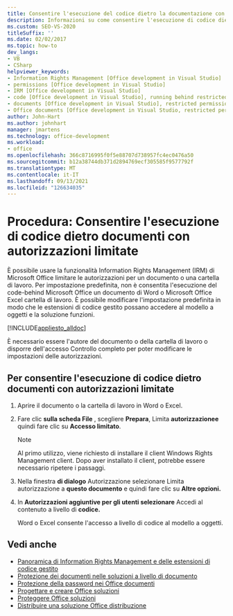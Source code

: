 ```yaml
---
title: Consentire l'esecuzione del codice dietro la documentazione con autorizzazioni limitate
description: Informazioni su come consentire l'esecuzione di codice dietro documenti con autorizzazioni limitate usando Office di sviluppo in Visual Studio.
ms.custom: SEO-VS-2020
titleSuffix: ''
ms.date: 02/02/2017
ms.topic: how-to
dev_langs:
- VB
- CSharp
helpviewer_keywords:
- Information Rights Management [Office development in Visual Studio]
- permissions [Office development in Visual Studio]
- IRM [Office development in Visual Studio]
- code [Office development in Visual Studio], running behind restricted documents
- documents [Office development in Visual Studio], restricted permissions
- Office documents [Office development in Visual Studio, restricted permissions
author: John-Hart
ms.author: johnhart
manager: jmartens
ms.technology: office-development
ms.workload:
- office
ms.openlocfilehash: 366c8716995f0f5e88707d738957fc4ec0476a50
ms.sourcegitcommit: b12a38744db371d2894769ecf305585f9577792f
ms.translationtype: MT
ms.contentlocale: it-IT
ms.lasthandoff: 09/13/2021
ms.locfileid: "126634035"
---
```

# <a name="how-to-permit-code-to-run-behind-documents-with-restricted-permissions"></a>Procedura: Consentire l'esecuzione di codice dietro documenti con autorizzazioni limitate
  È possibile usare la funzionalità Information Rights Management (IRM) di Microsoft Office limitare le autorizzazioni per un documento o una cartella di lavoro. Per impostazione predefinita, non è consentita l'esecuzione del code-behind Microsoft Office un documento di Word o Microsoft Office Excel cartella di lavoro. È possibile modificare l'impostazione predefinita in modo che le estensioni di codice gestito possano accedere al modello a oggetti e la soluzione funzioni.

 [!INCLUDE[appliesto_alldoc](../vsto/includes/appliesto-alldoc-md.md)]

 È necessario essere l'autore del documento o della cartella di lavoro o disporre dell'accesso Controllo completo per poter modificare le impostazioni delle autorizzazioni.

## <a name="to-permit-code-to-run-behind-documents-with-restricted-permissions"></a>Per consentire l'esecuzione di codice dietro documenti con autorizzazioni limitate

1. Aprire il documento o la cartella di lavoro in Word o Excel.

2. Fare clic **sulla scheda File** , scegliere **Prepara**, Limita **autorizzazionee** quindi fare clic su **Accesso limitato**.

   > [!NOTE]
   > Al primo utilizzo, viene richiesto di installare il client Windows Rights Management client. Dopo aver installato il client, potrebbe essere necessario ripetere i passaggi.

3. Nella finestra **di dialogo** Autorizzazione selezionare Limita autorizzazione a **questo documento** e quindi fare clic su **Altre opzioni.**

4. In **Autorizzazioni aggiuntive per gli utenti selezionare** Accedi al contenuto a livello di **codice.**

   Word o Excel consente l'accesso a livello di codice al modello a oggetti.

## <a name="see-also"></a>Vedi anche
- [Panoramica di Information Rights Management e delle estensioni di codice gestito](../vsto/information-rights-management-and-managed-code-extensions-overview.md)
- [Protezione dei documenti nelle soluzioni a livello di documento](../vsto/document-protection-in-document-level-solutions.md)
- [Protezione della password nei Office documenti](../vsto/password-protection-on-office-documents.md)
- [Progettare e creare Office soluzioni](../vsto/designing-and-creating-office-solutions.md)
- [Proteggere Office soluzioni](../vsto/securing-office-solutions.md)
- [Distribuire una soluzione Office distribuzione](../vsto/deploying-an-office-solution.md)
